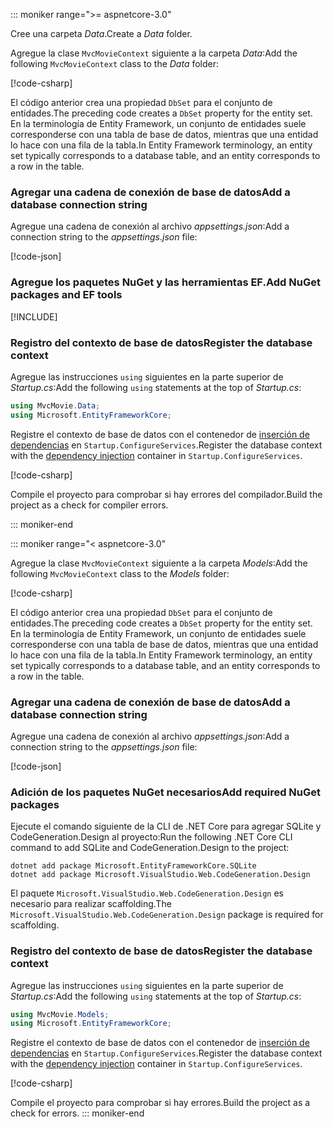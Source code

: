 ::: moniker range=">= aspnetcore-3.0"

<a name="dc"></a>

<span data-ttu-id="76eec-101">Cree una carpeta *Data*.</span><span class="sxs-lookup"><span data-stu-id="76eec-101">Create a *Data* folder.</span></span>

<span data-ttu-id="76eec-102">Agregue la clase `MvcMovieContext` siguiente a la carpeta *Data*:</span><span class="sxs-lookup"><span data-stu-id="76eec-102">Add the following `MvcMovieContext` class to the *Data* folder:</span></span>  

[!code-csharp[](~/tutorials/first-mvc-app/start-mvc/sample/MvcMovie3/zDocOnly/MvcMovieContext.cs?name=snippet)]

<span data-ttu-id="76eec-103">El código anterior crea una propiedad `DbSet` para el conjunto de entidades.</span><span class="sxs-lookup"><span data-stu-id="76eec-103">The preceding code creates a `DbSet` property for the entity set.</span></span> <span data-ttu-id="76eec-104">En la terminología de Entity Framework, un conjunto de entidades suele corresponderse con una tabla de base de datos, mientras que una entidad lo hace con una fila de la tabla.</span><span class="sxs-lookup"><span data-stu-id="76eec-104">In Entity Framework terminology, an entity set typically corresponds to a database table, and an entity corresponds to a row in the table.</span></span>

<a name="cs"></a>

### <a name="add-a-database-connection-string"></a><span data-ttu-id="76eec-105">Agregar una cadena de conexión de base de datos</span><span class="sxs-lookup"><span data-stu-id="76eec-105">Add a database connection string</span></span>

<span data-ttu-id="76eec-106">Agregue una cadena de conexión al archivo *appsettings.json*:</span><span class="sxs-lookup"><span data-stu-id="76eec-106">Add a connection string to the *appsettings.json* file:</span></span>

[!code-json[](~/tutorials/first-mvc-app/start-mvc/sample/MvcMovie3/appsettings_SQLite.json?highlight=10-12)]

### <a name="add-nuget-packages-and-ef-tools"></a><span data-ttu-id="76eec-107">Agregue los paquetes NuGet y las herramientas EF.</span><span class="sxs-lookup"><span data-stu-id="76eec-107">Add NuGet packages and EF tools</span></span>

[!INCLUDE[](~/includes/add-EF-NuGet-SQLite-CLI.md)]

<a name="reg"></a>

### <a name="register-the-database-context"></a><span data-ttu-id="76eec-108">Registro del contexto de base de datos</span><span class="sxs-lookup"><span data-stu-id="76eec-108">Register the database context</span></span>

<span data-ttu-id="76eec-109">Agregue las instrucciones `using` siguientes en la parte superior de *Startup.cs*:</span><span class="sxs-lookup"><span data-stu-id="76eec-109">Add the following `using` statements at the top of *Startup.cs*:</span></span>

```csharp
using MvcMovie.Data;
using Microsoft.EntityFrameworkCore;
```

<span data-ttu-id="76eec-110">Registre el contexto de base de datos con el contenedor de [inserción de dependencias](xref:fundamentals/dependency-injection) en `Startup.ConfigureServices`.</span><span class="sxs-lookup"><span data-stu-id="76eec-110">Register the database context with the [dependency injection](xref:fundamentals/dependency-injection) container in `Startup.ConfigureServices`.</span></span>

[!code-csharp[](~/tutorials/first-mvc-app/start-mvc/sample/MvcMovie3/Startup.cs?name=snippet_UseSqlite&highlight=6-7)]

<span data-ttu-id="76eec-111">Compile el proyecto para comprobar si hay errores del compilador.</span><span class="sxs-lookup"><span data-stu-id="76eec-111">Build the project as a check for compiler errors.</span></span>

::: moniker-end

::: moniker range="< aspnetcore-3.0"

<span data-ttu-id="76eec-112">Agregue la clase `MvcMovieContext` siguiente a la carpeta *Models*:</span><span class="sxs-lookup"><span data-stu-id="76eec-112">Add the following `MvcMovieContext` class to the *Models* folder:</span></span>  

[!code-csharp[](~/tutorials/first-mvc-app/start-mvc/sample/MvcMovie22/Data/MvcMovieContext.cs)]

<span data-ttu-id="76eec-113">El código anterior crea una propiedad `DbSet` para el conjunto de entidades.</span><span class="sxs-lookup"><span data-stu-id="76eec-113">The preceding code creates a `DbSet` property for the entity set.</span></span> <span data-ttu-id="76eec-114">En la terminología de Entity Framework, un conjunto de entidades suele corresponderse con una tabla de base de datos, mientras que una entidad lo hace con una fila de la tabla.</span><span class="sxs-lookup"><span data-stu-id="76eec-114">In Entity Framework terminology, an entity set typically corresponds to a database table, and an entity corresponds to a row in the table.</span></span>

<a name="cs"></a>

### <a name="add-a-database-connection-string"></a><span data-ttu-id="76eec-115">Agregar una cadena de conexión de base de datos</span><span class="sxs-lookup"><span data-stu-id="76eec-115">Add a database connection string</span></span>

<span data-ttu-id="76eec-116">Agregue una cadena de conexión al archivo *appsettings.json*:</span><span class="sxs-lookup"><span data-stu-id="76eec-116">Add a connection string to the *appsettings.json* file:</span></span>

[!code-json[](~/tutorials/razor-pages/razor-pages-start/sample/RazorPagesMovie/appsettings_SQLite.json?highlight=8-10)]

### <a name="add-required-nuget-packages"></a><span data-ttu-id="76eec-117">Adición de los paquetes NuGet necesarios</span><span class="sxs-lookup"><span data-stu-id="76eec-117">Add required NuGet packages</span></span>

<span data-ttu-id="76eec-118">Ejecute el comando siguiente de la CLI de .NET Core para agregar SQLite y CodeGeneration.Design al proyecto:</span><span class="sxs-lookup"><span data-stu-id="76eec-118">Run the following .NET Core CLI command to add SQLite and CodeGeneration.Design  to the project:</span></span>

```dotnetcli
dotnet add package Microsoft.EntityFrameworkCore.SQLite
dotnet add package Microsoft.VisualStudio.Web.CodeGeneration.Design
```

<span data-ttu-id="76eec-119">El paquete `Microsoft.VisualStudio.Web.CodeGeneration.Design` es necesario para realizar scaffolding.</span><span class="sxs-lookup"><span data-stu-id="76eec-119">The `Microsoft.VisualStudio.Web.CodeGeneration.Design` package is required for scaffolding.</span></span>

<a name="reg"></a>

### <a name="register-the-database-context"></a><span data-ttu-id="76eec-120">Registro del contexto de base de datos</span><span class="sxs-lookup"><span data-stu-id="76eec-120">Register the database context</span></span>

<span data-ttu-id="76eec-121">Agregue las instrucciones `using` siguientes en la parte superior de *Startup.cs*:</span><span class="sxs-lookup"><span data-stu-id="76eec-121">Add the following `using` statements at the top of *Startup.cs*:</span></span>

```csharp
using MvcMovie.Models;
using Microsoft.EntityFrameworkCore;
```

<span data-ttu-id="76eec-122">Registre el contexto de base de datos con el contenedor de [inserción de dependencias](xref:fundamentals/dependency-injection) en `Startup.ConfigureServices`.</span><span class="sxs-lookup"><span data-stu-id="76eec-122">Register the database context with the [dependency injection](xref:fundamentals/dependency-injection) container in `Startup.ConfigureServices`.</span></span>

[!code-csharp[](~/tutorials/first-mvc-app/start-mvc/sample/MvcMovie22/Startup.cs?name=snippet_UseSqlite&highlight=11-12)]

<span data-ttu-id="76eec-123">Compile el proyecto para comprobar si hay errores.</span><span class="sxs-lookup"><span data-stu-id="76eec-123">Build the project as a check for errors.</span></span>
::: moniker-end